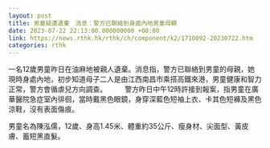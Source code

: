 ```yaml
---
layout: post
title: 男童疑遭遺棄　消息：警方已聯絡到身處內地男童母親
date: 2023-07-22 22:13:00.000000000 +08:00
link: https://news.rthk.hk/rthk/ch/component/k2/1710092-20230722.htm
categories: rthk
---
```


一名12歲男童昨日在油麻地被親人遺棄。消息指，警方已聯絡到男童的母親，她現時身處內地，初步知道母子二人是由江西南昌市乘搭高鐵來港，男童健康和智力正常，警方會循虐兒方向調查。
　　 
警方昨日中午12時許接到報案，指男童在廣華醫院急症室內徘徊，當時戴黑色眼鏡，身穿深藍色短袖上衣、卡其色短褲及黑色涼鞋，沒有表面傷痕。

男童名為陳泓儒，12歲、身高1.45米、體重約35公斤、瘦身材、尖面型、黃皮膚、蓄短黑直髮。
